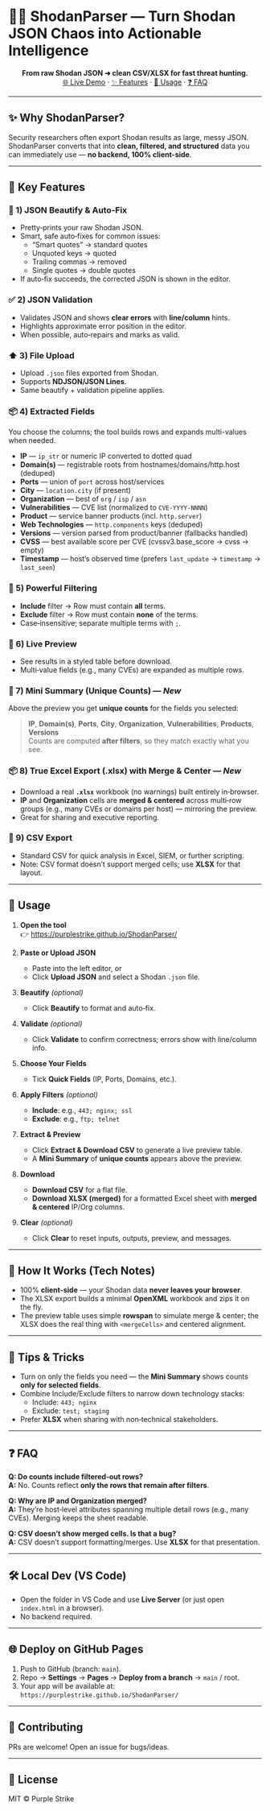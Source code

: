 
# 🕵️‍♂️ ShodanParser — Turn Shodan JSON Chaos into Actionable Intelligence

<p align="center">
  <b>From raw Shodan JSON ➜ clean CSV/XLSX for fast threat hunting.</b><br/>
  <a href="https://purplestrike.github.io/ShodanParser/">🌐 Live Demo</a> ·
  <a href="#-key-features">✨ Features</a> ·
  <a href="#-usage">🚀 Usage</a> ·
  <a href="#-faq">❓ FAQ</a>
</p>

---

## ✨ Why ShodanParser?
Security researchers often export Shodan results as large, messy JSON. ShodanParser converts that into **clean, filtered, and structured** data you can immediately use — **no backend, 100% client-side**.

---

## 🔑 Key Features

### 🧼 1) JSON Beautify & Auto‑Fix
- Pretty‑prints your raw Shodan JSON.
- Smart, safe auto‑fixes for common issues:
  - “Smart quotes” → standard quotes
  - Unquoted keys → quoted
  - Trailing commas → removed
  - Single quotes → double quotes
- If auto‑fix succeeds, the corrected JSON is shown in the editor.

### ✅ 2) JSON Validation
- Validates JSON and shows **clear errors** with **line/column** hints.
- Highlights approximate error position in the editor.
- When possible, auto‑repairs and marks as valid.

### ⬆️ 3) File Upload
- Upload `.json` files exported from Shodan.
- Supports **NDJSON/JSON Lines**.
- Same beautify + validation pipeline applies.

### 📦 4) Extracted Fields

You choose the columns; the tool builds rows and expands multi-values when needed.

- **IP** — `ip_str` or numeric IP converted to dotted quad  
- **Domain(s)** — registrable roots from hostnames/domains/http.host (deduped)  
- **Ports** — union of `port` across host/services  
- **City** — `location.city` (if present)  
- **Organization** — best of `org` / `isp` / `asn`  
- **Vulnerabilities** — CVE list (normalized to `CVE-YYYY-NNNN`)  
- **Product** — service banner products (incl. `http.server`)  
- **Web Technologies** — `http.components` keys (deduped)  
- **Versions** — version parsed from product/banner (fallbacks handled)  
- **CVSS** — best available score per CVE (cvssv3.base_score → cvss → empty)  
- **Timestamp** — host’s observed time (prefers `last_update` → `timestamp` → `last_seen`)

### 🔎 5) Powerful Filtering
- **Include** filter → Row must contain **all** terms.
- **Exclude** filter → Row must contain **none** of the terms.
- Case‑insensitive; separate multiple terms with `;`.

### 👀 6) Live Preview
- See results in a styled table before download.
- Multi‑value fields (e.g., many CVEs) are expanded as multiple rows.

### 🧮 7) Mini Summary (Unique Counts) — *New*
Above the preview you get **unique counts** for the fields you selected:
> **IP**, **Domain(s)**, **Ports**, **City**, **Organization**, **Vulnerabilities**, **Products**, **Versions**  
Counts are computed **after filters**, so they match exactly what you see.

### 📦 8) True Excel Export (.xlsx) with Merge & Center — *New*
- Download a real **`.xlsx`** workbook (no warnings) built entirely in‑browser.
- **IP** and **Organization** cells are **merged & centered** across multi‑row groups (e.g., many CVEs or domains per host) — mirroring the preview.
- Great for sharing and executive reporting.

### 📄 9) CSV Export
- Standard CSV for quick analysis in Excel, SIEM, or further scripting.
- Note: CSV format doesn’t support merged cells; use **XLSX** for that layout.

---

## 🚀 Usage

1. **Open the tool**  
   👉 <a href="https://purplestrike.github.io/ShodanParser/">https://purplestrike.github.io/ShodanParser/</a>

2. **Paste or Upload JSON**  
   - Paste into the left editor, or  
   - Click **Upload JSON** and select a Shodan `.json` file.

3. **Beautify** *(optional)*  
   - Click **Beautify** to format and auto‑fix.

4. **Validate** *(optional)*  
   - Click **Validate** to confirm correctness; errors show with line/column info.

5. **Choose Your Fields**  
   - Tick **Quick Fields** (IP, Ports, Domains, etc.).

6. **Apply Filters** *(optional)*  
   - **Include**: e.g., `443; nginx; ssl`  
   - **Exclude**: e.g., `ftp; telnet`

7. **Extract & Preview**  
   - Click **Extract & Download CSV** to generate a live preview table.  
   - A **Mini Summary** of **unique counts** appears above the preview.

8. **Download**  
   - **Download CSV** for a flat file.  
   - **Download XLSX (merged)** for a formatted Excel sheet with **merged & centered** IP/Org columns.

9. **Clear** *(optional)*  
   - Click **Clear** to reset inputs, outputs, preview, and messages.

---

## 🧠 How It Works (Tech Notes)
- 100% **client‑side** — your Shodan data **never leaves your browser**.
- The XLSX export builds a minimal **OpenXML** workbook and zips it on the fly.
- The preview table uses simple **rowspan** to simulate merge & center; the XLSX does the real thing with `<mergeCells>` and centered alignment.

---

## 🧩 Tips & Tricks
- Turn on only the fields you need — the **Mini Summary** shows counts **only for selected fields**.
- Combine Include/Exclude filters to narrow down technology stacks:
  - Include: `443; nginx`
  - Exclude: `test; staging`
- Prefer **XLSX** when sharing with non‑technical stakeholders.

---

## ❓ FAQ

**Q: Do counts include filtered‑out rows?**  
**A:** No. Counts reflect **only the rows that remain after filters**.

**Q: Why are IP and Organization merged?**  
**A:** They’re host‑level attributes spanning multiple detail rows (e.g., many CVEs). Merging keeps the sheet readable.

**Q: CSV doesn’t show merged cells. Is that a bug?**  
**A:** CSV doesn’t support formatting/merges. Use **XLSX** for that presentation.

---

## 🛠 Local Dev (VS Code)
- Open the folder in VS Code and use **Live Server** (or just open `index.html` in a browser).
- No backend required.

---

## 🌐 Deploy on GitHub Pages
1. Push to GitHub (branch: `main`).  
2. Repo → **Settings** → **Pages** → **Deploy from a branch** → `main` / root.  
3. Your app will be available at:  
   `https://purplestrike.github.io/ShodanParser/`

---

## 🤝 Contributing
PRs are welcome! Open an issue for bugs/ideas.

---

## 📜 License
MIT © Purple Strike
